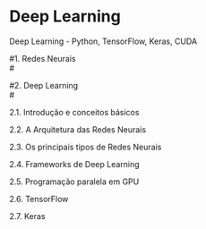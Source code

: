 # Deep Learning <br>

Deep Learning - Python, TensorFlow, Keras, CUDA  <br>

#1. Redes Neurais <br>#

#2. Deep Learning  <br>#

2.1. Introdução e conceitos básicos  <br> 

2.2. A Arquitetura das Redes Neurais  <br>

2.3. Os principais tipos de Redes Neurais  <br>

2.4. Frameworks de Deep Learning  <br>

2.5. Programação paralela em GPU  <br>

2.6. TensorFlow  <br>

2.7. Keras  <br>
